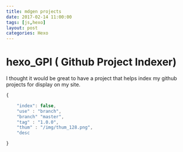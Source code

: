 ```yaml
---
title: mdgen projects
date: 2017-02-14 11:00:00
tags: [js,hexo]
layout: post
categories: Hexo
---
```


# hexo_GPI ( Github Project Indexer)

I thought it would be great to have a project that helps index my github projects for display on my site.


```js
{

    "index": false,
    "use" : "branch",
	"branch" "master",
    "tag" : "1.0.0",
    "thum" : "/img/thum_128.png",
    "desc

}
```